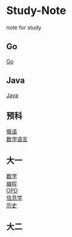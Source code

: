 # Study-Note

note for study
## Go

[Go](/Go/readme.md)

## Java

[Java](/Java/readme.md)

## 预科

[俄语](RussianLanguage/readme.md)  
[数学语言](MathsLanguage/readme.md)  

## 大一

[数学](Math/readme.md)  
[编程](Program/readme.md)  
[OPD](OPD/readme.md)  
[信息学](Informatics/readme.md)  
[历史](History/readme.md)

## 大二

<!--pull request example-->
